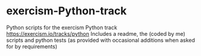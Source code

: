 # exercism-Python-track

Python scripts for the exercism Python track https://exercism.io/tracks/python
Includes a readme, the (coded by me) scripts and python tests (as provided with occasional additions when asked for by requirements)
